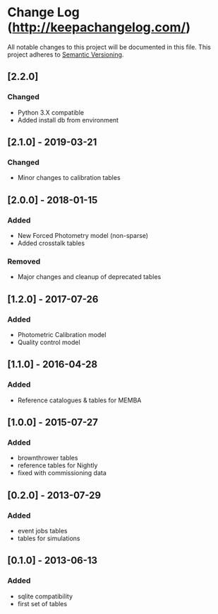 # Change Log (http://keepachangelog.com/)
All notable changes to this project will be documented in this file.
This project adheres to [Semantic Versioning](http://semver.org/).


## [2.2.0]
### Changed
- Python 3.X compatible
- Added install db from environment

## [2.1.0] - 2019-03-21
### Changed
- Minor changes to calibration tables

## [2.0.0] - 2018-01-15
### Added
- New Forced Photometry model (non-sparse)
- Added crosstalk tables
### Removed
- Major changes and cleanup of deprecated tables

## [1.2.0] - 2017-07-26
### Added
- Photometric Calibration model
- Quality control model

## [1.1.0] - 2016-04-28
### Added
- Reference catalogues & tables for MEMBA

## [1.0.0] - 2015-07-27
### Added
- brownthrower tables
- reference tables for Nightly
- fixed with commissioning data

## [0.2.0] - 2013-07-29
### Added
- event jobs tables 
- tables for simulations

## [0.1.0] - 2013-06-13
### Added
- sqlite compatibility
- first set of tables